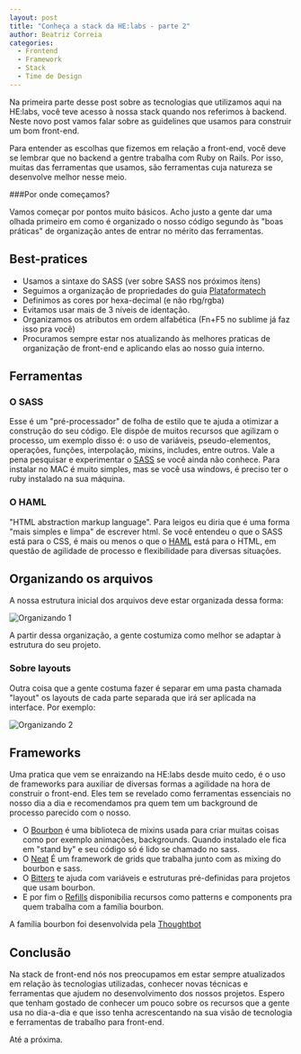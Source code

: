 ```yaml
---
layout: post
title: "Conheça a stack da HE:labs - parte 2"
author: Beatriz Correia
categories:
  - Frontend
  - Framework
  - Stack
  - Time de Design
---
```


Na primeira parte desse post sobre as tecnologias que utilizamos aqui na HE:labs, você teve acesso à nossa stack quando nos referimos à backend. Neste novo post vamos falar sobre as guidelines que usamos para construir um bom front-end. 

<!--more-->

Para entender as escolhas que fizemos em relação a front-end, você deve se lembrar que no backend a gentre trabalha com Ruby on Rails. Por isso, muitas das ferramentas que usamos, são ferramentas cuja natureza se desenvolve melhor nesse meio. 

###Por onde começamos? 

Vamos começar por pontos muito básicos. Acho justo a gente dar uma olhada primeiro em como é organizado o nosso código segundo às "boas práticas" de organização antes de entrar no mérito das ferramentas. 

## Best-pratices


- Usamos a sintaxe do SASS (ver sobre SASS nos próximos ítens)
- Seguimos a organização de propriedades do guia [Plataformatech](http://guidelines.plataformatec.com.br/css.html)
- Definimos as cores por hexa-decimal (e não rbg/rgba)
- Evitamos usar mais de 3 níveis de identação. 
- Organizamos os atributos em ordem alfabética (Fn+F5 no sublime já faz isso pra você)
- Procuramos sempre estar nos atualizando às melhores praticas de organização de front-end e aplicando elas ao nosso guia interno. 


## Ferramentas


### O SASS

Esse é um "pré-processador" de folha de estilo que te ajuda a otimizar a construção do seu código. Ele dispõe de muitos recursos que agilizam o processo, um exemplo disso é: o uso de variáveis, pseudo-elementos, operações, funções, interpolação, mixins, includes, entre outros. Vale a pena pesquisar e experimentar o [SASS](http://sass-lang.com/) se você ainda não conhece. Para instalar no MAC é muito simples, mas se você usa windows, é preciso ter o ruby instalado na sua máquina. 

### O HAML 

"HTML abstraction markup language". Para leigos eu diria que é uma forma "mais simples e limpa" de escrever html. Se você entendeu o que o SASS está para o CSS, é mais ou menos o que o [HAML](http://haml.info/) está para o HTML, em questão de agilidade de processo e flexibilidade para diversas situações. 

## Organizando os arquivos
A nossa estrutura inicial dos arquivos deve estar organizada dessa forma:

![Organizando 1](/blog/images/posts/2014-11-14/org1.png)

A partir dessa organização, a gente costumiza como melhor se adaptar à estrutura do seu projeto. 

### Sobre layouts

Outra coisa que a gente costuma fazer é separar em uma pasta chamada "layout" os layouts de cada parte separada que irá ser aplicada na interface. Por exemplo: 

![Organizando 2](/blog/images/posts/2014-11-14/org2.png)

## Frameworks

Uma pratica que vem se enraizando na HE:labs desde muito cedo, é o uso de frameworks para auxiliar de diversas formas a agilidade na hora de construir o front-end. Eles tem se revelado como ferramentas essenciais no nosso dia a dia e recomendamos pra quem tem um background de processo parecido com o nosso. 

- O [Bourbon](http://bourbon.io/) é uma biblioteca de mixins usada para criar muitas coisas como por exemplo animações, backgrounds. Quando instalado ele fica em "stand by" e seu código só é lido se chamado no sass. 
- O [Neat](http://neat.bourbon.io/) É um framework de grids que trabalha junto com as mixing do bourbon e sass. 
- O [Bitters](http://bitters.bourbon.io/) te ajuda com variáveis e estruturas pré-definidas para projetos que usam bourbon. 
- E por fim o [Refills](http://refills.bourbon.io/) disponibilia recursos como patterns e components pra quem trabalha com a família bourbon. 

A família bourbon foi desenvolvida pela [Thoughtbot](http://thoughtbot.com/)

## Conclusão

Na stack de front-end nós nos preocupamos em estar sempre atualizados em relação às tecnologias utilizadas, conhecer novas técnicas e ferramentas que ajudem no desenvolvimento dos nossos projetos. Espero que tenham gostado de conhecer um pouco sobre os recursos que a gente usa no dia-a-dia e que isso tenha acrescentando na sua visão de tecnologia e ferramentas de trabalho para front-end. 

Até a próxima. 



